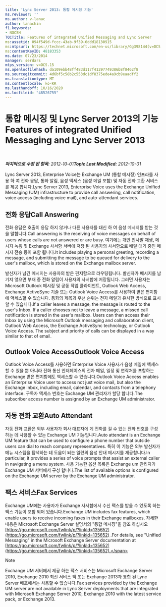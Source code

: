 ```yaml
---
title: 'Lync Server 2013: 통합 메시징 기능'
ms.reviewer: ''
ms.author: v-lanac
author: lanachin
f1.keywords:
- NOCSH
TOCTitle: Features of integrated Unified Messaging and Lync Server
ms:assetid: 094f549d-fccc-43ab-9f39-6ddd18130915
ms:mtpsurl: https://technet.microsoft.com/en-us/library/Gg398144(v=OCS.15)
ms:contentKeyID: 48183353
ms.date: 07/23/2014
manager: serdars
mtps_version: v=OCS.15
ms.openlocfilehash: da109ebb48ff483d117f41297749386b8f0462f8
ms.sourcegitcommit: 4d6bf5c58b2c553dc1df8375ede4a9cb9eaadff2
ms.translationtype: MT
ms.contentlocale: ko-KR
ms.lasthandoff: 10/16/2020
ms.locfileid: "48526755"
---
```

# <a name="features-of-integrated-unified-messaging-and-lync-server-2013"></a><span data-ttu-id="f65fc-102">통합 메시징 및 Lync Server 2013의 기능</span><span class="sxs-lookup"><span data-stu-id="f65fc-102">Features of integrated Unified Messaging and Lync Server 2013</span></span>

<div data-xmlns="http://www.w3.org/1999/xhtml">

<div class="topic" data-xmlns="http://www.w3.org/1999/xhtml" data-msxsl="urn:schemas-microsoft-com:xslt" data-cs="https://msdn.microsoft.com/">

<div data-asp="https://msdn2.microsoft.com/asp">



</div>

<div id="mainSection">

<div id="mainBody">

<span> </span>

<span data-ttu-id="f65fc-103">_**마지막으로 수정 된 항목:** 2012-10-01_</span><span class="sxs-lookup"><span data-stu-id="f65fc-103">_**Topic Last Modified:** 2012-10-01_</span></span>

<span data-ttu-id="f65fc-104">Lync Server 2013, Enterprise Voice는 Exchange UM (통합 메시징) 인프라를 사용 하 여 전화 응답, 통화 알림, 음성 액세스 (음성 메일 포함) 및 자동 전화 교환 서비스를 제공 합니다.</span><span class="sxs-lookup"><span data-stu-id="f65fc-104">Lync Server 2013, Enterprise Voice uses the Exchange Unified Messaging (UM) infrastructure to provide call answering, call notification, voice access (including voice mail), and auto-attendant services.</span></span>

<div>

## <a name="call-answering"></a><span data-ttu-id="f65fc-105">전화 응답</span><span class="sxs-lookup"><span data-stu-id="f65fc-105">Call Answering</span></span>

<span data-ttu-id="f65fc-106">전화 응답은 호출이 응답 하지 않거나 다른 사용자를 대신 하 여 음성 메시지를 받는 것을 말합니다.</span><span class="sxs-lookup"><span data-stu-id="f65fc-106">Call answering is the receiving of voice messages on behalf of users whose calls are not answered or are busy.</span></span> <span data-ttu-id="f65fc-107">여기에는 개인 인사말 재생, 메시지 녹음 및 Exchange 사서함 서버에 저장 된 사용자의 사서함으로 배달 대기 중인 메시지 전송 등이 포함 됩니다.</span><span class="sxs-lookup"><span data-stu-id="f65fc-107">It includes playing a personal greeting, recording a message, and submitting the message to be queued for delivery to the user's mailbox, which is stored on the Exchange mailbox server.</span></span>

<span data-ttu-id="f65fc-p102">발신자가 남긴 메시지는 사용자의 받은 편지함으로 라우팅됩니다. 발신자가 메시지를 남기지 않으면 부재 중 전화 알림이 사용자의 사서함에 저장됩니다. 그러면 사용자는 Microsoft Outlook 메시징 및 공동 작업 클라이언트, Outlook Web Access, Exchange ActiveSync 기술 또는 Outlook Voice Access를 사용하여 받은 편지함에 액세스할 수 있습니다. 통화의 제목과 우선 순위는 전자 메일과 유사한 방식으로 표시할 수 있습니다.</span><span class="sxs-lookup"><span data-stu-id="f65fc-p102">If a caller leaves a message, the message is routed to the user's Inbox. If a caller chooses not to leave a message, a missed call notification is stored in the user's mailbox. Users can then access their Inbox by using the Microsoft Outlook messaging and collaboration client, Outlook Web Access, the Exchange ActiveSync technology, or Outlook Voice Access. The subject and priority of calls can be displayed in a way similar to that of email.</span></span>

</div>

<div>

## <a name="outlook-voice-access"></a><span data-ttu-id="f65fc-112">Outlook Voice Access</span><span class="sxs-lookup"><span data-stu-id="f65fc-112">Outlook Voice Access</span></span>

<span data-ttu-id="f65fc-113">Outlook Voice Access를 사용하면 Enterprise Voice 사용자가 음성 메일에 액세스할 수 있을 뿐 아니라 전화 통신 인터페이스의 전자 메일, 일정 및 연락처를 포함하는 Exchange 받은 편지함에도 액세스할 수 있습니다.</span><span class="sxs-lookup"><span data-stu-id="f65fc-113">Outlook Voice Access enables an Enterprise Voice user to access not just voice mail, but also the Exchange inbox, including email, calendar, and contacts from a telephony interface.</span></span> <span data-ttu-id="f65fc-114">구독자 액세스 번호는 Exchange UM 관리자가 할당 합니다.</span><span class="sxs-lookup"><span data-stu-id="f65fc-114">The subscriber access number is assigned by an Exchange UM administrator.</span></span>

</div>

<div>

## <a name="auto-attendant"></a><span data-ttu-id="f65fc-115">자동 전화 교환</span><span class="sxs-lookup"><span data-stu-id="f65fc-115">Auto Attendant</span></span>

<span data-ttu-id="f65fc-116">자동 전화 교환은 외부 사용자가 회사 대표자에 게 전화를 걸 수 있는 전화 번호를 구성 하는 데 사용할 수 있는 Exchange UM 기능입니다.</span><span class="sxs-lookup"><span data-stu-id="f65fc-116">Auto attendant is an Exchange UM feature that can be used to configure a phone number that outside users can dial to reach company representatives.</span></span> <span data-ttu-id="f65fc-117">특히 이 기능은 외부 발신자가 메뉴 시스템을 탐색하는 데 도움이 되는 일련의 음성 안내 메시지를 제공합니다.</span><span class="sxs-lookup"><span data-stu-id="f65fc-117">In particular, it provides a series of voice prompts that assist an external caller in navigating a menu system.</span></span> <span data-ttu-id="f65fc-118">사용 가능한 옵션 목록은 Exchange um 관리자가 Exchange UM 서버에서 구성 합니다.</span><span class="sxs-lookup"><span data-stu-id="f65fc-118">The list of available options is configured on the Exchange UM server by the Exchange UM administrator.</span></span>

</div>

<div>

## <a name="fax-services"></a><span data-ttu-id="f65fc-119">팩스 서비스</span><span class="sxs-lookup"><span data-stu-id="f65fc-119">Fax Services</span></span>

<span data-ttu-id="f65fc-120">Exchange UM에는 사용자가 Exchange 사서함에서 수신 팩스를 받을 수 있도록 하는 팩스 기능이 포함 되어 있습니다.</span><span class="sxs-lookup"><span data-stu-id="f65fc-120">Exchange UM includes fax features, which enable users to receive incoming faxes in their Exchange mailboxes.</span></span> <span data-ttu-id="f65fc-121">자세한 내용은 Microsoft Exchange Server 설명서의 "통합 메시징"을 참조 하십시오 [https://go.microsoft.com/fwlink/p/?linkId=135652](https://go.microsoft.com/fwlink/p/?linkid=135652) .</span><span class="sxs-lookup"><span data-stu-id="f65fc-121">For details, see "Unified Messaging" in the Microsoft Exchange Server documentation at [https://go.microsoft.com/fwlink/p/?linkId=135652](https://go.microsoft.com/fwlink/p/?linkid=135652).</span></span>

<div>


> [!NOTE]  
> <span data-ttu-id="f65fc-122">Exchange UM 서버에서 제공 하는 팩스 서비스는 Microsoft Exchange Server 2010, Exchange 2010 최신 서비스 팩 또는 Exchange 2013과 통합 된 Lync Server 배포에서는 사용할 수 없습니다.</span><span class="sxs-lookup"><span data-stu-id="f65fc-122">Fax services provided by the Exchange UM server are not available in Lync Server deployments that are integrated with Microsoft Exchange Server 2010, Exchange 2010 with the latest service pack, or Exchange 2013.</span></span>



</div>

</div>

</div>

<span> </span>

</div>

</div>

</div>

